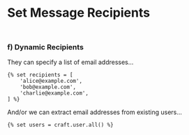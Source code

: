 # Set Message Recipients

<img class="dropshadow" :src="$withBase('/images/06-select-recipients.png')" alt="" style="max-width:400px; margin-top:10px">

### f) Dynamic Recipients

They can specify a list of email addresses...

```twig
{% set recipients = [
    'alice@example.com',
    'bob@example.com',
    'charlie@example.com',
] %}
```

And/or we can extract email addresses from existing users...

```twig
{% set users = craft.user.all() %}
```
